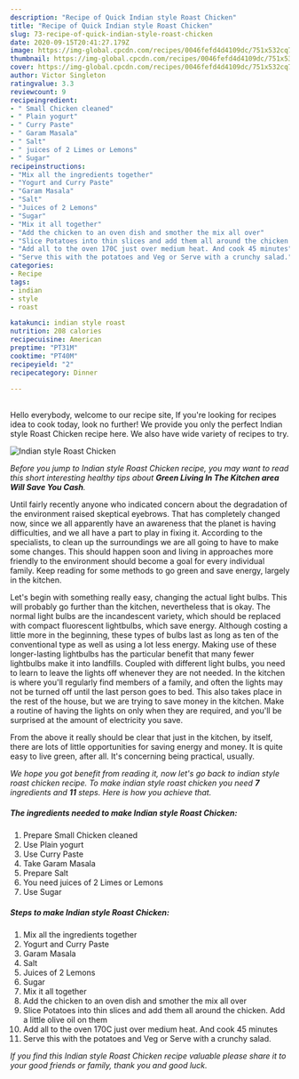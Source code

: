 ```yaml
---
description: "Recipe of Quick Indian style Roast Chicken"
title: "Recipe of Quick Indian style Roast Chicken"
slug: 73-recipe-of-quick-indian-style-roast-chicken
date: 2020-09-15T20:41:27.179Z
image: https://img-global.cpcdn.com/recipes/0046fefd4d4109dc/751x532cq70/indian-style-roast-chicken-recipe-main-photo.jpg
thumbnail: https://img-global.cpcdn.com/recipes/0046fefd4d4109dc/751x532cq70/indian-style-roast-chicken-recipe-main-photo.jpg
cover: https://img-global.cpcdn.com/recipes/0046fefd4d4109dc/751x532cq70/indian-style-roast-chicken-recipe-main-photo.jpg
author: Victor Singleton
ratingvalue: 3.3
reviewcount: 9
recipeingredient:
- " Small Chicken cleaned"
- " Plain yogurt"
- " Curry Paste"
- " Garam Masala"
- " Salt"
- " juices of 2 Limes or Lemons"
- " Sugar"
recipeinstructions:
- "Mix all the ingredients together"
- "Yogurt and Curry Paste"
- "Garam Masala"
- "Salt"
- "Juices of 2 Lemons"
- "Sugar"
- "Mix it all together"
- "Add the chicken to an oven dish and smother the mix all over"
- "Slice Potatoes into thin slices and add them all around the chicken. Add a little olive oil on them"
- "Add all to the oven 170C just over medium heat. And cook 45 minutes"
- "Serve this with the potatoes and Veg or Serve with a crunchy salad."
categories:
- Recipe
tags:
- indian
- style
- roast

katakunci: indian style roast 
nutrition: 208 calories
recipecuisine: American
preptime: "PT31M"
cooktime: "PT40M"
recipeyield: "2"
recipecategory: Dinner

---
```

<br>
Hello everybody, welcome to our recipe site, If you're looking for recipes idea to cook today, look no further! We provide you only the perfect Indian style Roast Chicken recipe here. We also have wide variety of recipes to try.
<br>


![Indian style Roast Chicken](https://img-global.cpcdn.com/recipes/0046fefd4d4109dc/751x532cq70/indian-style-roast-chicken-recipe-main-photo.jpg)

<i>Before you jump to Indian style Roast Chicken recipe, you may want to read this short interesting healthy tips about 
<strong>Green Living In The Kitchen area Will Save You Cash</strong>.</i>
</br>

Until fairly recently anyone who indicated concern about the degradation of the environment raised skeptical eyebrows. That has completely changed now, since we all apparently have an awareness that the planet is having difficulties, and we all have a part to play in fixing it. According to the specialists, to clean up the surroundings we are all going to have to make some changes. This should happen soon and living in approaches more friendly to the environment should become a goal for every individual family. Keep reading for some methods to go green and save energy, largely in the kitchen.

Let's begin with something really easy, changing the actual light bulbs. This will probably go further than the kitchen, nevertheless that is okay. The normal light bulbs are the incandescent variety, which should be replaced with compact fluorescent lightbulbs, which save energy. Although costing a little more in the beginning, these types of bulbs last as long as ten of the conventional type as well as using a lot less energy. Making use of these longer-lasting lightbulbs has the particular benefit that many fewer lightbulbs make it into landfills. Coupled with different light bulbs, you need to learn to leave the lights off whenever they are not needed. In the kitchen is where you'll regularly find members of a family, and often the lights may not be turned off until the last person goes to bed. This also takes place in the rest of the house, but we are trying to save money in the kitchen. Make a routine of having the lights on only when they are required, and you'll be surprised at the amount of electricity you save.

From the above it really should be clear that just in the kitchen, by itself, there are lots of little opportunities for saving energy and money. It is quite easy to live green, after all. It's concerning being practical, usually.


<i>We hope you got benefit from reading it, now let's go back to indian style roast chicken recipe. To make indian style roast chicken you need <strong>7</strong> ingredients and <strong>11</strong> steps. Here is how you achieve that.
</i>

##### The ingredients needed to make Indian style Roast Chicken:

1. Prepare  Small Chicken cleaned
1. Use  Plain yogurt
1. Use  Curry Paste
1. Take  Garam Masala
1. Prepare  Salt
1. You need  juices of 2 Limes or Lemons
1. Use  Sugar


##### Steps to make Indian style Roast Chicken:

1. Mix all the ingredients together
1. Yogurt and Curry Paste
1. Garam Masala
1. Salt
1. Juices of 2 Lemons
1. Sugar
1. Mix it all together
1. Add the chicken to an oven dish and smother the mix all over
1. Slice Potatoes into thin slices and add them all around the chicken. Add a little olive oil on them
1. Add all to the oven 170C just over medium heat. And cook 45 minutes
1. Serve this with the potatoes and Veg or Serve with a crunchy salad.


<i>If you find this Indian style Roast Chicken recipe valuable please share it to your good friends or family, thank you and good luck.</i>
